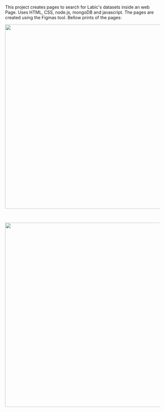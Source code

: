 This project creates pages to search for Labic's datasets inside an web Page. Uses HTML, CSS, node.js, mongoDB and javascript. The pages are created using the Figmas tool. Bellow prints of the pages:
<br />
<p align="center">
<img src="https://github.com/lorenzoppx/Website/blob/main/enviar_page.png" width="600">
<p />
<br />
<p align="center">
<img src="https://github.com/lorenzoppx/Website/blob/main/pesquisar_page.png" width="600">
<p />
